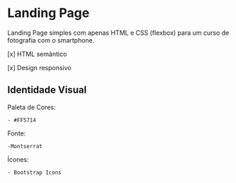 # Landing Page

Landing Page simples com apenas HTML e CSS (flexbox) para um curso de fotografia com o smartphone.

[x] HTML semântico

[x] Design responsivo


## Identidade Visual


Paleta de Cores:

    - #FF5714

Fonte:

    -Montserrat

Ícones:

    - Bootstrap Icons

